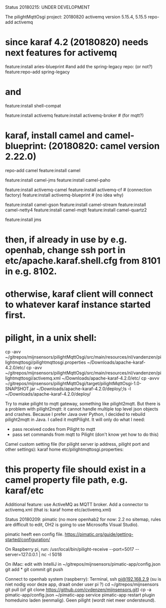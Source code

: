 Status 20180215: UNDER DEVELOPMENT

The pilightMqttOsgi project: 20180820 activemq version 5.15.4, 5.15.5
repo-add activemq
# since karaf 4.2 (20180820) needs next features for activemq
feature:install aries-blueprint
#and add the spring-legacy repo: (or not?)
feature:repo-add spring-legacy
# and
feature:install shell-compat

feature:install activemq
feature:install activemq-broker # (for mqtt?)

# karaf, install camel and camel-blueprint: (20180820: camel version 2.22.0)
repo-add camel
feature:install camel

feature:install camel-jms
feature:install camel-paho

feature:install activemq-camel
feature:install activemq-cf # (connection factory)
feature:install activemq-blueprint # (no idea why)

feature:install camel-gson
feature:install camel-stream
feature:install camel-netty4
feature:install camel-mqtt
feature:install camel-quartz2

feature:install jms

# then, if already in use by e.g. openhab, change ssh port in etc/apache.karaf.shell.cfg from 8101 in e.g. 8102.
# otherwise, karaf client will connect to whatever karaf instance started first.

# pilight, in a unix shell:
cp -avv ~/gitrepos/mijnsensors/pilightMqttOsgi/src/main/resources/nl/vandenzen/pilightmqttosgi/pilightmqttosgi.properties ~/Downloads/apache-karaf-4.2.0/etc/
cp -avv ~/gitrepos/mijnsensors/pilightMqttOsgi/src/main/resources/nl/vandenzen/pilightmqttosgi/activemq.xml ~/Downloads/apache-karaf-4.2.0/etc/
cp -avvv ~/gitrepos/mijnsensors/pilightMqttOsgi/target/pilightMqttOsgi-1.0-SNAPSHOT.jar ~/Downloads/apache-karaf-4.2.0/deploy/;ls -l ~/Downloads/apache-karaf-4.2.0/deploy/


Try to make pilight to mqtt gateway, something like pilight2mqtt. But there is a problem with pilight2mqtt: it cannot
handle multiple top level json objects and crashes. Because I prefer Java over Python, I decided to rebuild pilight2mqtt
in Java. I called it mqttPilight.
It will only do what I need:
- pass received codes from Pilight to mqtt
- pass set commands from mqtt to Pilight (don't know yet how to do this)

Camel custom setting file (for pilight server ip address, pilight port and other settings): karaf home etc/pilightmqttosgi.properties:
# this property file should exist in a camel property file path, e.g. karaf/etc


Additional feature: use ActiveMQ as MQTT broker. Add a connector to activemq.xml (that is: karaf home etc/activemq.xml)
 <transportConnectors>
   <transportConnector name="openwire" uri="tcp://0.0.0.0:61616"/>
   <transportConnector name="mqtt" uri="mqtt+nio://0.0.0.0:1883"/>
 </transportConnectors>

Status 20180209:
pimatic (no more openhab2 for now: 2.2 no sitemap, rules are difficult to edit, OH2 is going to use Microsofts Visual Studio).

pimatic heeft een config file. https://pimatic.org/guide/getting-started/configuration/


On Raspberry pi, run:
/usr/local/bin/pilight-receive --port=5017 --server=127.0.0.1 | nc -l 5018


On iMac:
edit with IntelliJ in ~/gitrepos/mijnsensors/pimatic-app/config.json
git add *
git commit
git push

Connect to openhab system (raspberry):
Terminal, ssh pi@192.168.2.9
(su is niet nodig voor deze app, draait onder user pi ?)
cd ~/gitrepos/mijnsensors
git pull
(of git clone https://github.com/cvdenzen/mijnsensors.git)
cp -a pimatic-app/config.json ~/pimatic-app
service pimatic-app restart
plugin homeduino laden (eenmalig). Geen pilight (wordt niet meer ondersteund).
